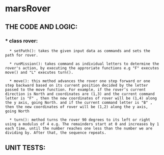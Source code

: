 # marsRover

## THE CODE AND LOGIC:

### \* class rover:

      * setPath(): takes the given input data as commands and sets the path for rover.

      * runMission(): takes command as individual letters to determine the rover's action, by executing the approriate functions e.g "F" executes move() and "L" executes turn().

      * move(): this method advances the rover one step forward or one step backward based on its current position decided by the letter passed to the move function. For example, if the rover’s current direction is North and coordinates are (1,3) and the current command letter is "F" , then the new coordinates of rover will be (1,4) along the y axis, going North. and if the current command letter is "B" , then the new coordinates of rover will be (1,2) along the y axis, going North

      * turn(): method turns the rover 90 degrees to its left or right using a modulus of 4 e.g. The remainders start at 0 and increases by 1 each time, until the number reaches one less than the number we are dividing by. After that, the sequence repeats.

## UNIT TESTS:
